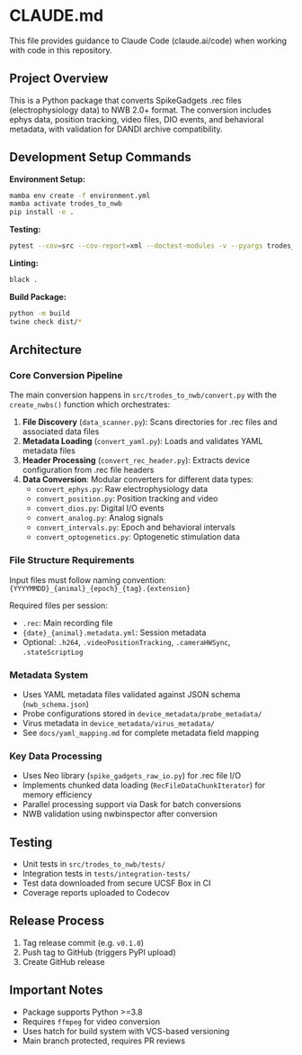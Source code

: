 # CLAUDE.md

This file provides guidance to Claude Code (claude.ai/code) when working with code in this repository.

## Project Overview

This is a Python package that converts SpikeGadgets .rec files (electrophysiology data) to NWB 2.0+ format. The conversion includes ephys data, position tracking, video files, DIO events, and behavioral metadata, with validation for DANDI archive compatibility.

## Development Setup Commands

**Environment Setup:**

```bash
mamba env create -f environment.yml
mamba activate trodes_to_nwb
pip install -e .
```

**Testing:**

```bash
pytest --cov=src --cov-report=xml --doctest-modules -v --pyargs trodes_to_nwb
```

**Linting:**

```bash
black .
```

**Build Package:**

```bash
python -m build
twine check dist/*
```

## Architecture

### Core Conversion Pipeline

The main conversion happens in `src/trodes_to_nwb/convert.py` with the `create_nwbs()` function which orchestrates:

1. **File Discovery** (`data_scanner.py`): Scans directories for .rec files and associated data files
2. **Metadata Loading** (`convert_yaml.py`): Loads and validates YAML metadata files
3. **Header Processing** (`convert_rec_header.py`): Extracts device configuration from .rec file headers
4. **Data Conversion**: Modular converters for different data types:
   - `convert_ephys.py`: Raw electrophysiology data
   - `convert_position.py`: Position tracking and video
   - `convert_dios.py`: Digital I/O events
   - `convert_analog.py`: Analog signals
   - `convert_intervals.py`: Epoch and behavioral intervals
   - `convert_optogenetics.py`: Optogenetic stimulation data

### File Structure Requirements

Input files must follow naming convention: `{YYYYMMDD}_{animal}_{epoch}_{tag}.{extension}`

Required files per session:

- `.rec`: Main recording file
- `{date}_{animal}.metadata.yml`: Session metadata
- Optional: `.h264`, `.videoPositionTracking`, `.cameraHWSync`, `.stateScriptLog`

### Metadata System

- Uses YAML metadata files validated against JSON schema (`nwb_schema.json`)
- Probe configurations stored in `device_metadata/probe_metadata/`
- Virus metadata in `device_metadata/virus_metadata/`
- See `docs/yaml_mapping.md` for complete metadata field mapping

### Key Data Processing

- Uses Neo library (`spike_gadgets_raw_io.py`) for .rec file I/O
- Implements chunked data loading (`RecFileDataChunkIterator`) for memory efficiency
- Parallel processing support via Dask for batch conversions
- NWB validation using nwbinspector after conversion

## Testing

- Unit tests in `src/trodes_to_nwb/tests/`
- Integration tests in `tests/integration-tests/`
- Test data downloaded from secure UCSF Box in CI
- Coverage reports uploaded to Codecov

## Release Process

1. Tag release commit (e.g. `v0.1.0`)
2. Push tag to GitHub (triggers PyPI upload)
3. Create GitHub release

## Important Notes

- Package supports Python >=3.8
- Requires `ffmpeg` for video conversion
- Uses hatch for build system with VCS-based versioning
- Main branch protected, requires PR reviews
